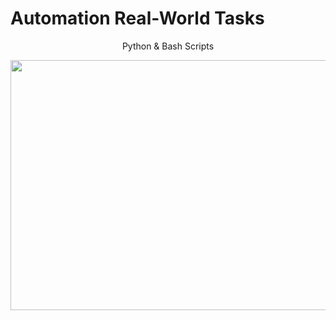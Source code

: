 # Automation Real-World  Tasks
<p align="center">
  <a>Python & Bash Scripts</a>
<p align='center'>
  <img width=900" height="400" src="https://user-images.githubusercontent.com/55943851/87794209-ef47d080-c863-11ea-88c9-2dd026ce0d80.jpg">
</p>


